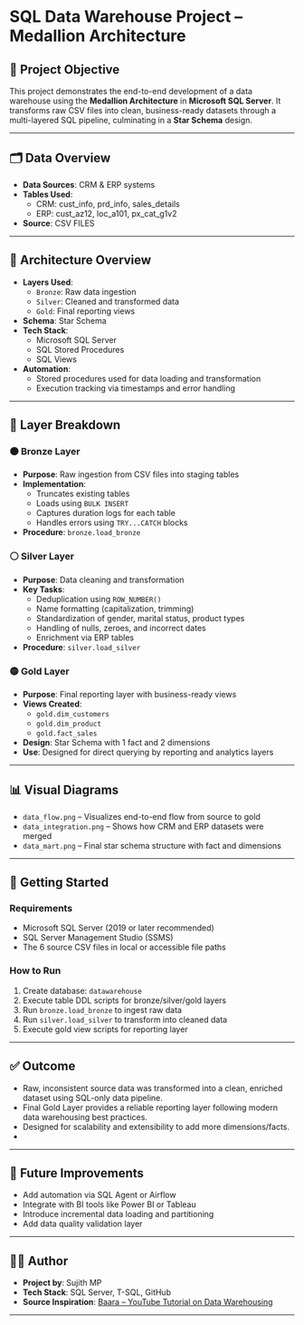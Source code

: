 # SQL Data Warehouse Project – Medallion Architecture

## 📌 Project Objective

This project demonstrates the end-to-end development of a data warehouse using the **Medallion Architecture** in **Microsoft SQL Server**. It transforms raw CSV files into clean, business-ready datasets through a multi-layered SQL pipeline, culminating in a **Star Schema** design.

---

## 🗂️ Data Overview

- **Data Sources**: CRM & ERP systems  
- **Tables Used**:  
  - CRM: cust_info, prd_info, sales_details
  - ERP: cust_az12, loc_a101, px_cat_g1v2  
- **Source**: CSV FILES

---

## 🧱 Architecture Overview

- **Layers Used**:  
  - `Bronze`: Raw data ingestion  
  - `Silver`: Cleaned and transformed data  
  - `Gold`: Final reporting views  
- **Schema**: Star Schema  
- **Tech Stack**:  
  - Microsoft SQL Server  
  - SQL Stored Procedures  
  - SQL Views  
- **Automation**:  
  - Stored procedures used for data loading and transformation  
  - Execution tracking via timestamps and error handling

---

## 🔄 Layer Breakdown

### 🟤 Bronze Layer

- **Purpose**: Raw ingestion from CSV files into staging tables  
- **Implementation**:  
  - Truncates existing tables  
  - Loads using `BULK INSERT`  
  - Captures duration logs for each table  
  - Handles errors using `TRY...CATCH` blocks  
- **Procedure**: `bronze.load_bronze`

### ⚪ Silver Layer

- **Purpose**: Data cleaning and transformation  
- **Key Tasks**:
  - Deduplication using `ROW_NUMBER()`  
  - Name formatting (capitalization, trimming)  
  - Standardization of gender, marital status, product types  
  - Handling of nulls, zeroes, and incorrect dates  
  - Enrichment via ERP tables  
- **Procedure**: `silver.load_silver`

### 🟡 Gold Layer

- **Purpose**: Final reporting layer with business-ready views  
- **Views Created**:
  - `gold.dim_customers`
  - `gold.dim_product`
  - `gold.fact_sales`
- **Design**: Star Schema with 1 fact and 2 dimensions  
- **Use**: Designed for direct querying by reporting and analytics layers

---

## 📊 Visual Diagrams

- `data_flow.png` – Visualizes end-to-end flow from source to gold
- `data_integration.png` – Shows how CRM and ERP datasets were merged
- `data_mart.png` – Final star schema structure with fact and dimensions

---

## 🚀 Getting Started

### Requirements
- Microsoft SQL Server (2019 or later recommended)
- SQL Server Management Studio (SSMS)
- The 6 source CSV files in local or accessible file paths

### How to Run
1. Create database: `datawarehouse`
2. Execute table DDL scripts for bronze/silver/gold layers
3. Run `bronze.load_bronze` to ingest raw data
4. Run `silver.load_silver` to transform into cleaned data
5. Execute gold view scripts for reporting layer

---

## ✅ Outcome

- Raw, inconsistent source data was transformed into a clean, enriched dataset using SQL-only data pipeline.
- Final Gold Layer provides a reliable reporting layer following modern data warehousing best practices.
- Designed for scalability and extensibility to add more dimensions/facts.
- 
---

## 🧠 Future Improvements

- Add automation via SQL Agent or Airflow
- Integrate with BI tools like Power BI or Tableau
- Introduce incremental data loading and partitioning
- Add data quality validation layer

---

## 👨‍💻 Author

- **Project by**: Sujith MP  
- **Tech Stack**: SQL Server, T-SQL, GitHub  
- **Source Inspiration**: [Baara – YouTube Tutorial on Data Warehousing](https://youtu.be/SSKVgrwhzus?si=SuQBLImJlHk-E-RX)

---

